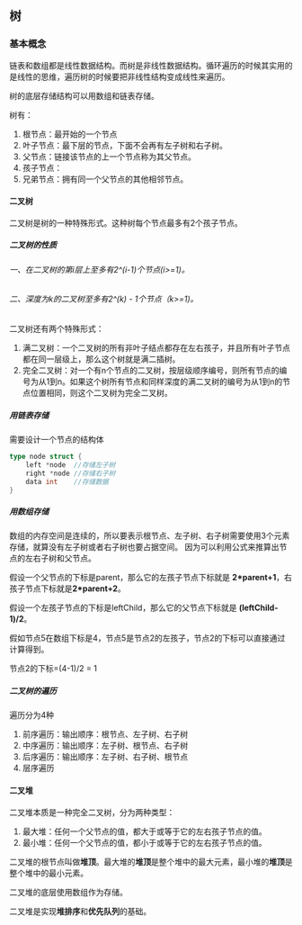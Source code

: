 ## 树

### 基本概念

链表和数组都是线性数据结构。而树是非线性数据结构。循环遍历的时候其实用的是线性的思维，遍历树的时候要把非线性结构变成线性来遍历。

树的底层存储结构可以用数组和链表存储。

树有：
1. 根节点：最开始的一个节点
2. 叶子节点：最下层的节点，下面不会再有左子树和右子树。
3. 父节点：链接该节点的上一个节点称为其父节点。
4. 孩子节点：
5. 兄弟节点：拥有同一个父节点的其他相邻节点。

#### 二叉树
二叉树是树的一种特殊形式。这种树每个节点最多有2个孩子节点。

##### 二叉树的性质

###### 一、在二叉树的第i层上至多有2^(i-1)个节点(i>=1)。
###### 二、深度为k的二叉树至多有2^(k) - 1个节点（k>=1)。


二叉树还有两个特殊形式：
1. 满二叉树：一个二叉树的所有非叶子结点都存在左右孩子，并且所有叶子节点都在同一层级上，那么这个树就是满二插树。
2. 完全二叉树：对一个有n个节点的二叉树，按层级顺序编号，则所有节点的编号为从1到n。如果这个树所有节点和同样深度的满二叉树的编号为从1到n的节点位置相同，则这个二叉树为完全二叉树。

##### 用链表存储
需要设计一个节点的结构体
```go
type node struct {
	left *node  //存储左子树
	right *node //存储右子树
	data int    //存储数据
}
```

##### 用数组存储
数组的内存空间是连续的，所以要表示根节点、左子树、右子树需要使用3个元素存储，就算没有左子树或者右子树也要占据空间。
因为可以利用公式来推算出节点的左右子树和父节点。

假设一个父节点的下标是parent，那么它的左孩子节点下标就是 **2*parent+1**，右孩子节点下标就是**2*parent+2**。

假设一个左孩子节点的下标是leftChild，那么它的父节点下标就是 **(leftChild-1)/2**。

假如节点5在数组下标是4，节点5是节点2的左孩子，节点2的下标可以直接通过计算得到。

节点2的下标=(4-1)/2 = 1

##### 二叉树的遍历

遍历分为4种
1. 前序遍历：输出顺序：根节点、左子树、右子树
2. 中序遍历：输出顺序：左子树、根节点、右子树
3. 后序遍历：输出顺序：左子树、右子树、根节点
4. 层序遍历

#### 二叉堆
二叉堆本质是一种完全二叉树，分为两种类型：
1. 最大堆：任何一个父节点的值，都大于或等于它的左右孩子节点的值。
2. 最小堆：任何一个父节点的值，都小于或等于它的左右孩子节点的值。

二叉堆的根节点叫做**堆顶**。最大堆的**堆顶**是整个堆中的最大元素，最小堆的**堆顶**是整个堆中的最小元素。

二叉堆的底层使用数组作为存储。

二叉堆是实现**堆排序**和**优先队列**的基础。
